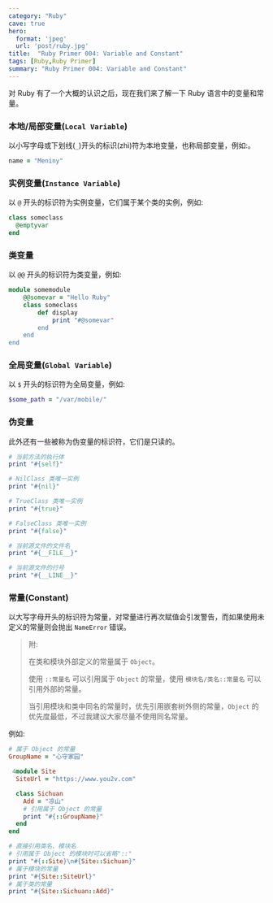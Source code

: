 ```yaml
---
category: "Ruby"
cave: true
hero:
  format: 'jpeg'
  url: 'post/ruby.jpg'
title:  "Ruby Primer 004: Variable and Constant"
tags: [Ruby,Ruby Primer]
summary: "Ruby Primer 004: Variable and Constant"
---
```

对 Ruby 有了一个大概的认识之后，现在我们来了解一下 Ruby 语言中的变量和常量。

### 本地/局部变量(`Local Variable`)

以小写字母或下划线(`_`)开头的标识(zhì)符为本地变量，也称局部变量，例如:。

```ruby
name = "Meniny"
```


### 实例变量(`Instance Variable`)

以 `@` 开头的标识符为实例变量，它们属于某个类的实例，例如:

```ruby
class someclass
  @emptyvar
end
```


### 类变量

以 `@@` 开头的标识符为类变量，例如:

```ruby
module somemodule
	@@somevar = "Hello Ruby"
	class someclass
		def display
			print "#@somevar"
		end
	end
end
```


### 全局变量(`Global Variable`)

以 `$` 开头的标识符为全局变量，例如:

```ruby
$some_path = "/var/mobile/"
```


### 伪变量

此外还有一些被称为伪变量的标识符，它们是只读的。

```ruby
# 当前方法的执行体
print "#{self}"

# NilClass 类唯一实例
print "#{nil}"

# TrueClass 类唯一实例
print "#{true}"

# FalseClass 类唯一实例
print "#{false}"

# 当前源文件的文件名
print "#{__FILE__}"

# 当前源文件的行号
print "#{__LINE__}"
```

### 常量(Constant)

以大写字母开头的标识符为常量，对常量进行再次赋值会引发警告，而如果使用未定义的常量则会抛出 `NameError` 错误。

> 附:
>
> 在类和模块外部定义的常量属于 `Object`。
>
> 使用 `::常量名` 可以引用属于 `Object` 的常量，使用 `模块名/类名::常量名` 可以引用外部的常量。
>
> 当引用模块和类中同名的常量时，优先引用嵌套树外侧的常量，`Object` 的优先度最低，不过我建议大家尽量不使用同名常量。

例如:

```ruby
# 属于 Object 的常量
GroupName = "心守家园"

 4module Site
  SiteUrl = "https://www.you2v.com"

  class Sichuan
    Add = "凉山"
    # 引用属于 Object 的常量
    print "#{::GroupName}"
  end
end

# 直接引用类名、模块名
# 引用属于 Object 的模块时可以省略"::"
print "#{::Site}\n#{Site::Sichuan}"
# 属于模块的常量
print "#{Site::SiteUrl}"
# 属于类的常量
print "#{Site::Sichuan::Add}"
```




